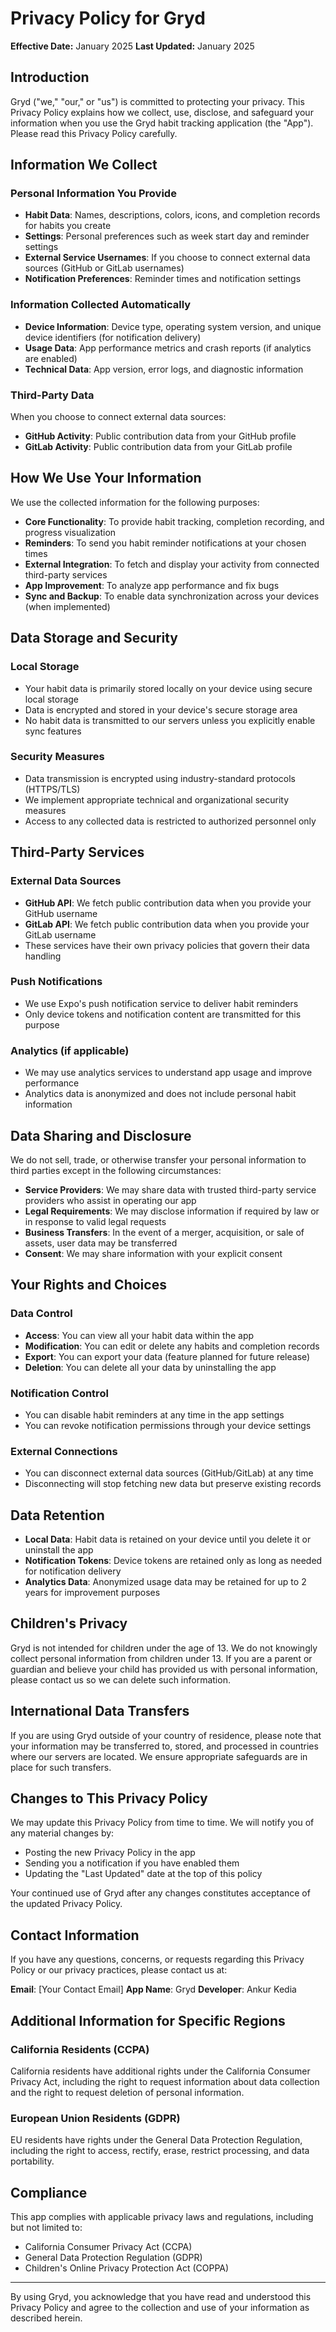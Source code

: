 # Privacy Policy for Gryd

**Effective Date:** January 2025
**Last Updated:** January 2025

## Introduction

Gryd ("we," "our," or "us") is committed to protecting your privacy. This Privacy Policy explains how we collect, use, disclose, and safeguard your information when you use the Gryd habit tracking application (the "App"). Please read this Privacy Policy carefully.

## Information We Collect

### Personal Information You Provide

- **Habit Data**: Names, descriptions, colors, icons, and completion records for habits you create
- **Settings**: Personal preferences such as week start day and reminder settings
- **External Service Usernames**: If you choose to connect external data sources (GitHub or GitLab usernames)
- **Notification Preferences**: Reminder times and notification settings

### Information Collected Automatically

- **Device Information**: Device type, operating system version, and unique device identifiers (for notification delivery)
- **Usage Data**: App performance metrics and crash reports (if analytics are enabled)
- **Technical Data**: App version, error logs, and diagnostic information

### Third-Party Data

When you choose to connect external data sources:

- **GitHub Activity**: Public contribution data from your GitHub profile
- **GitLab Activity**: Public contribution data from your GitLab profile

## How We Use Your Information

We use the collected information for the following purposes:

- **Core Functionality**: To provide habit tracking, completion recording, and progress visualization
- **Reminders**: To send you habit reminder notifications at your chosen times
- **External Integration**: To fetch and display your activity from connected third-party services
- **App Improvement**: To analyze app performance and fix bugs
- **Sync and Backup**: To enable data synchronization across your devices (when implemented)

## Data Storage and Security

### Local Storage

- Your habit data is primarily stored locally on your device using secure local storage
- Data is encrypted and stored in your device's secure storage area
- No habit data is transmitted to our servers unless you explicitly enable sync features

### Security Measures

- Data transmission is encrypted using industry-standard protocols (HTTPS/TLS)
- We implement appropriate technical and organizational security measures
- Access to any collected data is restricted to authorized personnel only

## Third-Party Services

### External Data Sources

- **GitHub API**: We fetch public contribution data when you provide your GitHub username
- **GitLab API**: We fetch public contribution data when you provide your GitLab username
- These services have their own privacy policies that govern their data handling

### Push Notifications

- We use Expo's push notification service to deliver habit reminders
- Only device tokens and notification content are transmitted for this purpose

### Analytics (if applicable)

- We may use analytics services to understand app usage and improve performance
- Analytics data is anonymized and does not include personal habit information

## Data Sharing and Disclosure

We do not sell, trade, or otherwise transfer your personal information to third parties except in the following circumstances:

- **Service Providers**: We may share data with trusted third-party service providers who assist in operating our app
- **Legal Requirements**: We may disclose information if required by law or in response to valid legal requests
- **Business Transfers**: In the event of a merger, acquisition, or sale of assets, user data may be transferred
- **Consent**: We may share information with your explicit consent

## Your Rights and Choices

### Data Control

- **Access**: You can view all your habit data within the app
- **Modification**: You can edit or delete any habits and completion records
- **Export**: You can export your data (feature planned for future release)
- **Deletion**: You can delete all your data by uninstalling the app

### Notification Control

- You can disable habit reminders at any time in the app settings
- You can revoke notification permissions through your device settings

### External Connections

- You can disconnect external data sources (GitHub/GitLab) at any time
- Disconnecting will stop fetching new data but preserve existing records

## Data Retention

- **Local Data**: Habit data is retained on your device until you delete it or uninstall the app
- **Notification Tokens**: Device tokens are retained only as long as needed for notification delivery
- **Analytics Data**: Anonymized usage data may be retained for up to 2 years for improvement purposes

## Children's Privacy

Gryd is not intended for children under the age of 13. We do not knowingly collect personal information from children under 13. If you are a parent or guardian and believe your child has provided us with personal information, please contact us so we can delete such information.

## International Data Transfers

If you are using Gryd outside of your country of residence, please note that your information may be transferred to, stored, and processed in countries where our servers are located. We ensure appropriate safeguards are in place for such transfers.

## Changes to This Privacy Policy

We may update this Privacy Policy from time to time. We will notify you of any material changes by:

- Posting the new Privacy Policy in the app
- Sending you a notification if you have enabled them
- Updating the "Last Updated" date at the top of this policy

Your continued use of Gryd after any changes constitutes acceptance of the updated Privacy Policy.

## Contact Information

If you have any questions, concerns, or requests regarding this Privacy Policy or our privacy practices, please contact us at:

**Email**: [Your Contact Email]
**App Name**: Gryd
**Developer**: Ankur Kedia

## Additional Information for Specific Regions

### California Residents (CCPA)

California residents have additional rights under the California Consumer Privacy Act, including the right to request information about data collection and the right to request deletion of personal information.

### European Union Residents (GDPR)

EU residents have rights under the General Data Protection Regulation, including the right to access, rectify, erase, restrict processing, and data portability.

## Compliance

This app complies with applicable privacy laws and regulations, including but not limited to:

- California Consumer Privacy Act (CCPA)
- General Data Protection Regulation (GDPR)
- Children's Online Privacy Protection Act (COPPA)

---

By using Gryd, you acknowledge that you have read and understood this Privacy Policy and agree to the collection and use of your information as described herein.
